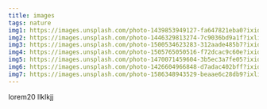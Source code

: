 ```yaml
---
title: images
tags: nature
img1: https://images.unsplash.com/photo-1439853949127-fa647821eba0?ixid=MnwxMjA3fDB8MHxzZWFyY2h8MTh8fG5hdHVyZXxlbnwwfHwwfHw%3D&ixlib=rb-1.2.1&auto=format&fit=crop&w=600&q=60
img2: https://images.unsplash.com/photo-1446329813274-7c9036bd9a1f?ixlib=rb-1.2.1&ixid=MnwxMjA3fDB8MHxwaG90by1wYWdlfHx8fGVufDB8fHx8&auto=format&fit=crop&w=750&q=80
img3: https://images.unsplash.com/photo-1500534623283-312aade485b7?ixid=MnwxMjA3fDB8MHxzZWFyY2h8MjN8fG5hdHVyZXxlbnwwfHwwfHw%3D&ixlib=rb-1.2.1&auto=format&fit=crop&w=600&q=60
img4: https://images.unsplash.com/photo-1505765050516-f72dcac9c60e?ixid=MnwxMjA3fDB8MHxzZWFyY2h8MjR8fG5hdHVyZXxlbnwwfHwwfHw%3D&ixlib=rb-1.2.1&auto=format&fit=crop&w=600&q=60
img5: https://images.unsplash.com/photo-1470071459604-3b5ec3a7fe05?ixid=MnwxMjA3fDB8MHxwaG90by1wYWdlfHx8fGVufDB8fHx8&ixlib=rb-1.2.1&auto=format&fit=crop&w=840&q=80
img6: https://images.unsplash.com/photo-1426604966848-d7adac402bff?ixid=MnwxMjA3fDB8MHxwaG90by1wYWdlfHx8fGVufDB8fHx8&ixlib=rb-1.2.1&auto=format&fit=crop&w=750&q=80
img7: https://images.unsplash.com/photo-1586348943529-beaae6c28db9?ixlib=rb-1.2.1&ixid=MnwxMjA3fDB8MHxwaG90by1wYWdlfHx8fGVufDB8fHx8&auto=format&fit=crop&w=658&q=80
---
```





lorem20
llklkjj